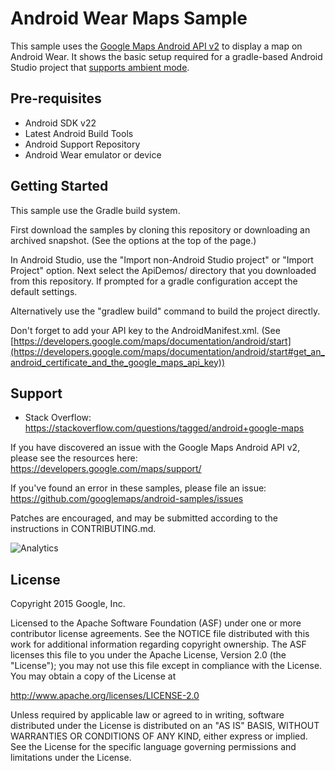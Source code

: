 Android Wear Maps Sample
===================================

This sample uses the [Google Maps Android API v2](https://developers.google.com/maps/documentation/android/) 
to display a map on Android Wear. It shows the basic setup required for a
gradle-based Android Studio project that [supports ambient mode](https://developer.android.com/training/wearables/apps/always-on.html).

Pre-requisites
--------------

- Android SDK v22
- Latest Android Build Tools
- Android Support Repository
- Android Wear emulator or device

Getting Started
---------------


This sample use the Gradle build system.

First download the samples by cloning this repository or downloading an archived
snapshot. (See the options at the top of the page.)

In Android Studio, use the "Import non-Android Studio project" or 
"Import Project" option. Next select the ApiDemos/ directory that you downloaded
from this repository.
If prompted for a gradle configuration accept the default settings. 

Alternatively use the "gradlew build" command to build the project directly.

Don't forget to add your API key to the AndroidManifest.xml.
(See [https://developers.google.com/maps/documentation/android/start](https://developers.google.com/maps/documentation/android/start#get_an_android_certificate_and_the_google_maps_api_key))

Support
-------

- Stack Overflow: https://stackoverflow.com/questions/tagged/android+google-maps

If you have discovered an issue with the Google Maps Android API v2, please see
the resources here: https://developers.google.com/maps/support/

If you've found an error in these samples, please file an issue:
https://github.com/googlemaps/android-samples/issues

Patches are encouraged, and may be submitted according to the instructions in
CONTRIBUTING.md.

![Analytics](https://ga-beacon.appspot.com/UA-12846745-20/android-samples-wearmap/readme?pixel)

License
-------

Copyright 2015 Google, Inc.

Licensed to the Apache Software Foundation (ASF) under one or more contributor
license agreements.  See the NOTICE file distributed with this work for
additional information regarding copyright ownership.  The ASF licenses this
file to you under the Apache License, Version 2.0 (the "License"); you may not
use this file except in compliance with the License.  You may obtain a copy of
the License at

  http://www.apache.org/licenses/LICENSE-2.0

Unless required by applicable law or agreed to in writing, software
distributed under the License is distributed on an "AS IS" BASIS, WITHOUT
WARRANTIES OR CONDITIONS OF ANY KIND, either express or implied.  See the
License for the specific language governing permissions and limitations under
the License.
